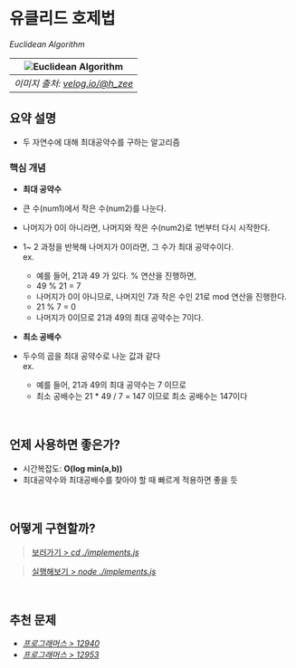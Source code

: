 # 유클리드 호제법

_Euclidean Algorithm_

<div align="center">

|                        ![Euclidean Algorithm](https://github.com/user-attachments/assets/774b0b27-a408-4ebf-8630-2a1f4cca5fed)                         |
| :----------------------------------------------------------------------------------------------------------------------------------------------------: |
| _이미지 출처: [velog.io/@h_zee](https://velog.io/@h_zee/%EC%A0%95%EC%88%98%EB%A1%A0-%EC%9C%A0%ED%81%B4%EB%A6%AC%EB%93%9C-%ED%98%B8%EC%A0%9C%EB%B2%95)_ |

</div>

## 요약 설명

- 두 자연수에 대해 최대공약수를 구하는 알고리즘

### 핵심 개념

- **최대 공약수**
- 큰 수(num1)에서 작은 수(num2)를 나눈다.
- 나머지가 0이 아니라면, 나머지와 작은 수(num2)로 1번부터 다시 시작한다.
- 1~ 2 과정을 반복해 나머지가 0이라면, 그 수가 최대 공약수이다.<br/>
  ex.

  - 예를 들어, 21과 49 가 있다. % 연산을 진행하면,
  - 49 % 21 = 7
  - 나머지가 0이 아니므로, 나머지인 7과 작은 수인 21로 mod 연산을 진행한다.
  - 21 % 7 = 0
  - 나머지가 0이므로 21과 49의 최대 공약수는 7이다.

- **최소 공배수**
- 두수의 곱을 최대 공약수로 나눈 값과 같다<br/>
  ex.
  - 예를 들어, 21과 49의 최대 공약수는 7 이므로
  - 최소 공배수는 21 \* 49 / 7 = 147 이므로 최소 공배수는 147이다

<br/>

## 언제 사용하면 좋은가?

- 시간복잡도: **O(log min(a,b))**
- 최대공약수와 최대공배수를 찾아야 할 때 빠르게 적용하면 좋을 듯

<br/>

## 어떻게 구현할까?

> [보러가기 > _cd ./implements.js_]()

> [실행해보기 > _node ./implements.js_]()

<br/>

## 추천 문제

- [_프로그래머스 > 12940_](https://school.programmers.co.kr/learn/courses/30/lessons/12940)
- [_프로그래머스 > 12953_](https://programmers.co.kr/learn/courses/30/lessons/12953)

<br/>
